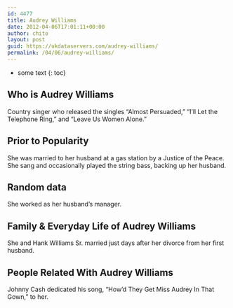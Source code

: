 ```yaml
---
id: 4477
title: Audrey Williams
date: 2012-04-06T17:01:11+00:00
author: chito
layout: post
guid: https://ukdataservers.com/audrey-williams/
permalink: /04/06/audrey-williams/
---
```


* some text
{: toc}
          
          
## Who is  Audrey Williams
                  
                  
                  
Country singer who released the singles &#8220;Almost Persuaded,&#8221; &#8220;I&#8217;ll Let the Telephone Ring,&#8221; and &#8220;Leave Us Women Alone.&#8221; 
                  
                
                
                
## Prior to Popularity 
                  
                  
                  
She was married to her husband at a gas station by a Justice of the Peace. She sang and occasionally played the string bass, backing up her husband. 
                  
                
                
                
## Random data 
                  
                  
                  
She worked as her husband&#8217;s manager.
                  
                
                
                
## Family & Everyday Life of Audrey Williams
                  
                  
                  
She and Hank Williams Sr. married just days after her divorce from her first husband.
                  
                
                
                
## People Related With  Audrey Williams
                  
                  
                  
Johnny Cash dedicated his song, &#8220;How&#8217;d They Get Miss Audrey In That Gown,&#8221; to her.
                  
                
              
            
          
          
          
    
    
  
